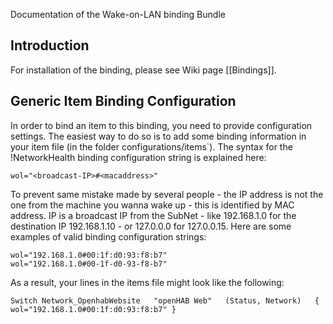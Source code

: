 Documentation of the Wake-on-LAN binding Bundle

## Introduction

For installation of the binding, please see Wiki page [[Bindings]].


## Generic Item Binding Configuration

In order to bind an item to this binding, you need to provide configuration settings. The easiest way to do so is to add some binding information in your item file (in the folder configurations/items`). The syntax for the !NetworkHealth binding configuration string is explained here:

    wol="<broadcast-IP>#<macaddress>"

To prevent same mistake made by several people - the IP address is not the one from the machine you wanna wake up - this is identified by MAC address. IP is a broadcast IP from the SubNet - like 192.168.1.0 for the destination IP 192.168.1.10 - or 127.0.0.0 for 127.0.0.15. Here are some examples of valid binding configuration strings:

    wol="192.168.1.0#00:1f:d0:93:f8:b7"
    wol="192.168.1.0#00-1f-d0-93-f8-b7"


As a result, your lines in the items file might look like the following:

    Switch Network_OpenhabWebsite	"openHAB Web"	(Status, Network)	{ wol="192.168.1.0#00:1f:d0:93:f8:b7" }